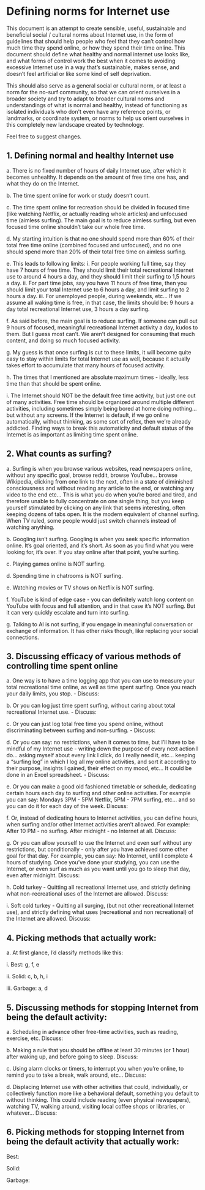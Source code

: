 # Defining norms for Internet use

This document is an attempt to create sensible, useful, sustainable and beneficial social / cultural norms about Internet use, in the form of guidelines that should help people who feel that they can’t control how much time they spend online, or how they spend their time online. This document should define what healthy and normal internet use looks like, and what forms of control work the best when it comes to avoiding excessive Internet use in a way that’s sustainable, makes sense, and doesn’t feel artificial or like some kind of self deprivation.

This should also serve as a general social or cultural norm, or at least a norm for the no-surf community, so that we can orient ourselves in a broader society and try to adapt to broader cultural norms and understandings of what is normal and healthy, instead of functioning as isolated individuals who don't even have any reference points, or landmarks, or coordinate system, or norms to help us orient ourselves in this completely new landscape created by technology.

Feel free to suggest changes.

## 1. Defining normal and healthy Internet use

a.	There is no fixed number of hours of daily Internet use, after which it becomes unhealthy. It depends on the amount of free time one has, and what they do on the Internet.

b.	The time spent online for work or study doesn’t count.

c.	The time spent online for recreation should be divided in focused time (like watching Netflix, or actually reading whole articles) and unfocused time (aimless surfing). The main goal is to reduce aimless surfing, but even focused time online shouldn’t take our whole free time.

d.	My starting intuition is that no one should spend more than 60% of their total free time online (combined focused and unfocused), and no one should spend more than 20% of their total free time on aimless surfing.

e.	This leads to following limits:
    i.	For people working full time, say they have 7 hours of free time. They should limit their total recreational Internet use to around 4 hours a day, and they should limit their surfing to 1,5 hours a day.
    ii.	For part time jobs, say you have 11 hours of free time, then you should limit your total Internet use to 6 hours a day, and limit surfing to 2 hours a day.
    iii.	For unemployed people, during weekends, etc… If we assume all waking time is free, in that case, the limits should be: 9 hours a day total recreational Internet use, 3 hours a day surfing.

f.	As said before, the main goal is to reduce surfing. If someone can pull out 9 hours of focused, meaningful recreational Internet activity a day, kudos to them. But I guess most can’t. We aren’t designed for consuming that much content, and doing so much focused activity.

g.	My guess is that once surfing is cut to these limits, it will become quite easy to stay within limits for total Internet use as well, because it actually takes effort to accumulate that many hours of focused activity.

h.	The times that I mentioned are absolute maximum times - ideally, less time than that should be spent online.

i.	The Internet should NOT be the default free time activity, but just one out of many activities. Free time should be organized around multiple different activities, including sometimes simply being bored at home doing nothing… but without any screens. If the Internet is default, if we go online automatically, without thinking, as some sort of reflex, then we’re already addicted. Finding ways to break this automaticity and default status of the Internet is as 
important as limiting time spent online.

## 2.	What counts as surfing?

a.	Surfing is when you browse various websites, read newspapers online, without any specific goal, browse reddit, browse YouTube… browse Wikipedia, clicking from one link to the next, often in a state of diminished consciousness and without reading any article to the end, or watching any video to the end etc… This is what you do when you’re bored and tired, and therefore unable to fully concentrate on one single thing, but you keep yourself stimulated by clicking on any link that seems interesting, often keeping dozens of tabs open. It is the modern equivalent of channel surfing. When TV ruled, some people would just switch channels instead of watching anything.

b.	Googling isn’t surfing. Googling is when you seek specific information online. It’s goal oriented, and it’s short. As soon as you find what you were looking for, it’s over. If you stay online after that point, you’re surfing.

c.	 Playing games online is NOT surfing.

d.	Spending time in chatrooms is NOT surfing.

e.	Watching movies or TV shows on Netflix is NOT surfing.

f.	YouTube is kind of edge case - you can definitely watch long content on YouTube with focus and full attention, and in that case it’s NOT surfing. But it can very quickly escalate and turn into surfing.

g.	Talking to AI is not surfing, if you engage in meaningful conversation or exchange of information. It has other risks though, like replacing your social connections.

## 3.	Discussing efficacy of various methods of controlling time spent online

  a.	One way is to have a time logging app that you can use to measure your total recreational time online, as well as time spent surfing. Once you reach your daily limits, you stop. - Discuss:
  
  b.	Or you can log just time spent surfing, without caring about total recreational Internet use. - Discuss:
  
  c.	Or you can just log total free time you spend online, without discriminating between surfing and non-surfing. - Discuss:
  
  d.	Or you can say: no restrictions, when it comes to time, but I’ll have to be mindful of my Internet use - writing down the purpose of every next action I do… asking myself about every link I click, do I really need it, etc… keeping a “surfing log” in which I log all my online activities, and sort it according to their purpose, insights I gained, their effect on my mood, etc… It could be done in an Excel spreadsheet. - Discuss:
  
  e.	Or you can make a good old fashioned timetable or schedule, dedicating certain hours each day to surfing and other online activities. For example you can say: Mondays  3PM - 5PM Netflix, 5PM - 7PM surfing, etc… and so you can do it for each day of the week. Discuss:
  
  f.	Or, instead of dedicating hours to Internet activities, you can define hours, when surfing and/or other Internet activities aren’t allowed. For example: After 10 PM - no surfing. After midnight - no Internet at all. Discuss:
  
  g.	Or you can allow yourself to use the Internet and even surf without any restrictions, but conditionally - only after you have achieved some other goal for that day. For example, you can say: No Internet, until I complete 4 hours of studying. Once you’ve done your studying, you can use the Internet, or even surf as much as you want until you go to sleep that day, even after midnight. Discuss:

  h.    Cold turkey - Quitting all recreational Internet use, and strictly defining what non-recreational uses of the Internet are allowed. Discuss:

  i.    Soft cold turkey - Quitting all surging, (but not other recreational Internet use), and strictly defining what uses (recreational and non recreational) of the Internet are allowed. Discuss: 

## 4.	Picking methods that actually work:

 a.	At first glance, I’d classify methods like this:
 
   i.	Best: g, f, e
   
   ii.	Solid: c, b, h, i
   
   iii.	Garbage: a, d

## 5.	Discussing methods for stopping Internet from being the default activity:

  a.	Scheduling in advance other free-time activities, such as reading, exercise, etc. Discuss:
  
  b.	Making a rule that you should be offline at least 30 minutes (or 1 hour) after waking up, and before going to sleep. Discuss:
  
  c.	Using alarm clocks or timers, to interrupt you when you’re online, to remind you to take a break, walk around, etc… Discuss:
  
  d.	Displacing Internet use with other activities that could, individually, or collectively function more like a behavioral default, something you default to without thinking. This could include reading (even physical newspapers), watching TV, walking around, visiting local coffee shops or libraries, or whatever… Discuss:

  ## 6. Picking methods for stopping Internet from being the default activity that actually work:

  Best:

  Solid:

  Garbage:
